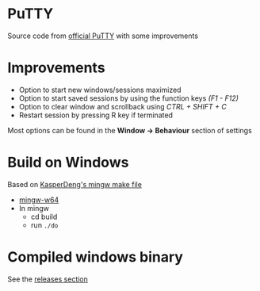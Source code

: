 # PuTTY
Source code from [official PuTTY](http://www.chiark.greenend.org.uk/~sgtatham/putty/) with some improvements

# Improvements
- Option to start new windows/sessions maximized
- Option to start saved sessions by using the function keys *(F1 - F12)*
- Option to clear window and scrollback using *CTRL + SHIFT + C*
- Restart session by pressing R key if terminated

Most options can be found in the **Window -> Behaviour** section of settings

# Build on Windows
Based on [KasperDeng's mingw make file](https://github.com/KasperDeng/putty)
* [mingw-w64](https://sourceforge.net/projects/mingw-w64/)
* In mingw
  - cd build
  - run `./do`

# Compiled windows binary
See the [releases section](https://github.com/Shocker/soft_putty/releases)
